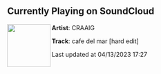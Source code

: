 ## Currently Playing on SoundCloud

[<img align="left" width="100" src="https://i1.sndcdn.com/artworks-B9pPjgwHeLaHBbuE-UWpJtw-t500x500.jpg">](https://soundcloud.com/craighughesdj/cafe-del-mar-hard-edit-1)

**Artist**: CRAAIG 

**Track**: cafe del mar [hard edit]

Last updated at 04/13/2023 17:27
